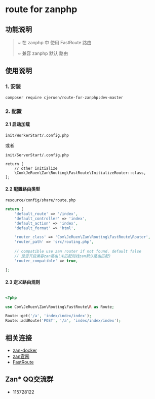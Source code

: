 # route for zanphp

## 功能说明

> ~ 在 zanphp 中 使用 FastRoute 路由
>
> ~ 兼容 zanphp 默认 路由

## 使用说明

### 1. 安装

`composer require cjeruen/route-for-zanphp:dev-master`

### 2. 配置

#### 2.1 启动加载

`init/WorkerStart/.config.php` 

或者

`init/ServerStart/.config.php`

```
return [
    // other initialize
    \Com\JeRuen\Zan\Routing\FastRoute\InitializeRouter::class,
];
```
#### 2.2 配置路由类型

`resource/config/share/route.php`

```php
return [
    'default_route' => '/index',
    'default_controller' => 'index',
    'default_action' => 'index',
    'default_format' => 'html',

    'router_class' => 'Com\JeRuen\Zan\Routing\FastRoute\Router',
    'router_path' => 'src/routing.php',
    
    // compatible use zan router if not found. default false
    // 是否开启兼容zan路由(未匹配则找zan默认路由匹配)
    'router_compatible' => true,

];
```

#### 2.3 定义路由规则

```php

<?php

use Com\JeRuen\Zan\Routing\FastRoute\R as Route;

Route::get('/a', 'index/index/index');
Route::addRoute('POST', '/a', 'index/index/index');

```

## 相关连接
- [zan-docker](https://github.com/cjeruen/zan-docker)
- [zan官网](http://zanphp.io/)
- [FastRoute](https://github.com/nikic/FastRoute)

## Zan* QQ交流群

- 115728122
